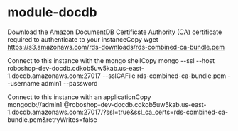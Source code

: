 # module-docdb

Download the Amazon DocumentDB Certificate Authority (CA) certificate required to authenticate to your instanceCopy
wget https://s3.amazonaws.com/rds-downloads/rds-combined-ca-bundle.pem


Connect to this instance with the mongo shellCopy
mongo --ssl --host roboshop-dev-docdb.cdkob5uw5kab.us-east-1.docdb.amazonaws.com:27017 --sslCAFile rds-combined-ca-bundle.pem --username admin1 --password <insertYourPassword>

Connect to this instance with an applicationCopy
mongodb://admin1:<insertYourPassword>@roboshop-dev-docdb.cdkob5uw5kab.us-east-1.docdb.amazonaws.com:27017/?ssl=true&ssl_ca_certs=rds-combined-ca-bundle.pem&retryWrites=false